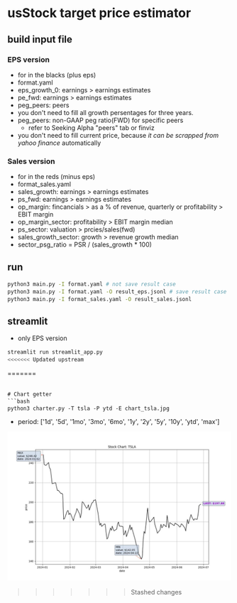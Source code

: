 # usStock target price estimator

## build input file

### EPS version
- for in the blacks (plus eps)
- format.yaml
- eps_growth_0: earnings > earnings estimates
- pe_fwd: earnings > earnings estimates
- peg_peers: peers
- you don't need to fill all growth persentages for three years.
- peg_peers: non-GAAP peg ratio(FWD) for specific peers
    - refer to Seeking Alpha "peers" tab or finviz
- you don't need to fill current price, because *it can be scrapped from yahoo finance* automatically

### Sales version
- for in the reds (minus eps)
- format_sales.yaml
- sales_growth: earnings > earnings estimates
- ps_fwd: earnings > earnings estimates
- op_margin: fincancials > as a % of revenue, quarterly or profitability > EBIT margin
- op_margin_sector: profitability > EBIT margin median
- ps_sector: valuation > prcies/sales(fwd)
- sales_growth_sector: growth > revenue growth median
- sector_psg_ratio = PSR / (sales_growth * 100)

## run
```bash
python3 main.py -I format.yaml # not save result case
python3 main.py -I format.yaml -O result_eps.jsonl # save result case
python3 main.py -I format_sales.yaml -O result_sales.jsonl
```

## streamlit
- only EPS version
```bash
streamlit run streamlit_app.py
<<<<<<< Updated upstream
```
=======
```

# Chart getter
```bash
python3 charter.py -T tsla -P ytd -E chart_tsla.jpg
```
- period: ['1d', '5d', '1mo', '3mo', '6mo', '1y', '2y', '5y', '10y', 'ytd', 'max']

![chart_tsla](/src/chart_tsla.jpg)
>>>>>>> Stashed changes
